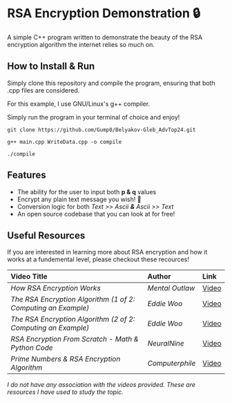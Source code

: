
# RSA Encryption Demonstration 🔒

A simple C++ program written to demonstrate the beauty of the RSA encryption algorithm the internet relies so much on.
## How to Install & Run

Simply clone this repository and compile the program, ensuring that both .cpp files are considered.

For this example, I use GNU/Linux's g++ compiler.

Simply run the program in your terminal of choice and enjoy!
~~~
git clone https://github.com/Gump0/Belyakov-Gleb_AdvTop24.git

g++ main.cpp WriteData.cpp -o compile

./compile
~~~
## Features

- The ability for the user to input both **p & q** values
- Encrypt any plain text message you wish! 🔑
- Conversion logic for both *Text >> Ascii **&** Ascii >> Text*
- An open source codebase that you can look at for free!


## Useful Resources

If you are interested in learning more about RSA encryption and how it works at a fundemental level, please checkout these recources!

| Video Title | Author     | Link                |
| :-------- | :------- | :------------------------- |
| *How RSA Encryption Works* | *Mental Outlaw* | [Video](https://www.youtube.com/watch?v=ZPXVSJnDA_A) |
| *The RSA Encryption Algorithm (1 of 2: Computing an Example)* | *Eddie Woo* | [Video](https://www.youtube.com/watch?v=4zahvcJ9glg) |
| *The RSA Encryption Algorithm (2 of 2: Computing an Example)* | *Eddie Woo* | [Video](https://www.youtube.com/watch?v=oOcTVTpUsPQ) |
| *RSA Encryption From Scratch - Math & Python Code* | *NeuralNine* | [Video](https://www.youtube.com/watch?v=D_PfV_IcUdA&feature=youtu.be) |
| *Prime Numbers & RSA Encryption Algorithm* | *Computerphile* | [Video](https://www.youtube.com/watch?v=JD72Ry60eP4) |

*I do not have any association with the videos provided. These are resources I have used to study the topic.*